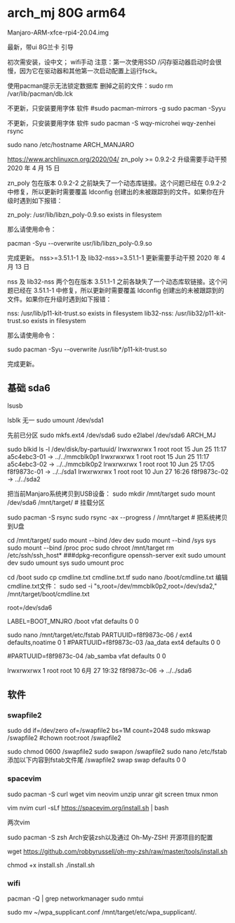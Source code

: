 # arch_mj 80G arm64
Manjaro-ARM-xfce-rpi4-20.04.img

最新，带ui    8G兰卡 引导

初次需安装，设中文； wifi手动
注意：第一次使用SSD /闪存驱动器启动时会很慢，因为它在驱动器和其他第一次启动配置上运行fsck。

使用pacman提示无法锁定数据库
删掉之前的文件：sudo rm  /var/lib/pacman/db.lck

不更新，只安装要用字体 软件
#sudo pacman-mirrors -g
sudo pacman -Syyu


不更新，只安装要用字体 软件
sudo pacman -S wqy-microhei wqy-zenhei rsync


sudo nano /etc/hostname 
ARCH_MANJARO



https://www.archlinuxcn.org/2020/04/
 zn_poly >= 0.9.2-2 升级需要手动干预
2020 年 4 月 15 日

zn_poly 包在版本 0.9.2-2 之前缺失了一个动态库链接。这个问题已经在 0.9.2-2 中修复，所以更新时需要覆盖 ldconfig 创建出的未被跟踪到的文件。如果你在升级时遇到如下报错：

zn_poly: /usr/lib/libzn_poly-0.9.so  exists in filesystem

那么请使用命令：

pacman -Syu --overwrite usr/lib/libzn_poly-0.9.so

完成更新。
nss>=3.51.1-1 及 lib32-nss>=3.51.1-1 更新需要手动干预
2020 年 4 月 13 日

nss 及 lib32-nss 两个包在版本 3.51.1-1 之前各缺失了一个动态库软链接。这个问题已经在 3.51.1-1 中修复，所以更新时需要覆盖 ldconfig 创建出的未被跟踪到的文件。如果你在升级时遇到如下报错：

nss: /usr/lib/p11-kit-trust.so exists in filesystem
lib32-nss: /usr/lib32/p11-kit-trust.so exists in filesystem

那么请使用命令：

sudo pacman -Syu --overwrite /usr/lib\*/p11-kit-trust.so

完成更新。


## 基础 sda6
lsusb

lsblk
无一 sudo umount /dev/sda1


先前已分区
sudo mkfs.ext4 /dev/sda6
sudo e2label /dev/sda6 ARCH_MJ


sudo blkid
ls -l /dev/disk/by-partuuid/
lrwxrwxrwx 1 root root 15 Jun 25 11:17 a5c4ebc3-01 -> ../../mmcblk0p1
lrwxrwxrwx 1 root root 15 Jun 25 11:17 a5c4ebc3-02 -> ../../mmcblk0p2
lrwxrwxrwx 1 root root 10 Jun 25 17:05 f8f9873c-01 -> ../../sda1
lrwxrwxrwx 1 root root 10 Jun 27 16:26 f8f9873c-02 -> ../../sda2


把当前Manjaro系统拷贝到USB设备：
sudo mkdir /mnt/target
sudo mount /dev/sda6 /mnt/target/  # 挂载分区

sudo pacman -S rsync
sudo rsync -ax --progress / /mnt/target   # 把系统拷贝到U盘


cd /mnt/target/
sudo mount --bind /dev dev
sudo mount --bind /sys sys
sudo mount --bind /proc proc
sudo chroot /mnt/target
rm /etc/ssh/ssh_host*
###dpkg-reconfigure openssh-server
exit
sudo umount dev
sudo umount sys
sudo umount proc


cd /boot
sudo cp cmdline.txt cmdline.txt.tf
sudo nano /boot/cmdline.txt 
编辑cmdline.txt文件：
sudo sed -i "s,root=/dev/mmcblk0p2,root=/dev/sda2," /mnt/target/boot/cmdline.txt

root=/dev/sda6



LABEL=BOOT_MNJRO  /boot   vfat    defaults        0       0

sudo nano /mnt/target/etc/fstab
PARTUUID=f8f9873c-06  /				ext4    defaults,noatime  0       1
#PARTUUID=f8f9873c-03  /aa_data			ext4    defaults	0       0

#PARTUUID=f8f9873c-04  /ab_samba		vfat    defaults	 0       0


lrwxrwxrwx 1 root root 10  6月 27 19:32 f8f9873c-06 -> ../../sda6

## 软件

### swapfile2
sudo dd if=/dev/zero of=/swapfile2 bs=1M count=2048
sudo mkswap /swapfile2
#chown root:root /swapfile2

sudo chmod 0600 /swapfile2
sudo swapon /swapfile2
sudo nano /etc/fstab
添加以下内容到fstab文件尾
/swapfile2 swap swap defaults 0 0




### spacevim
sudo pacman -S  curl wget vim neovim unzip unrar git screen tmux nmon


vim  nvim
curl -sLf https://spacevim.org/install.sh | bash

两次vim



sudo pacman -S zsh
Arch安装zsh以及通过 Oh-My-ZSH! 开源项目的配置

wget https://github.com/robbyrussell/oh-my-zsh/raw/master/tools/install.sh

chmod +x install.sh
./install.sh


### wifi
pacman -Q | grep networkmanager
sudo nmtui


sudo mv ~/wpa_supplicant.conf /mnt/target/etc/wpa_supplicant/.



